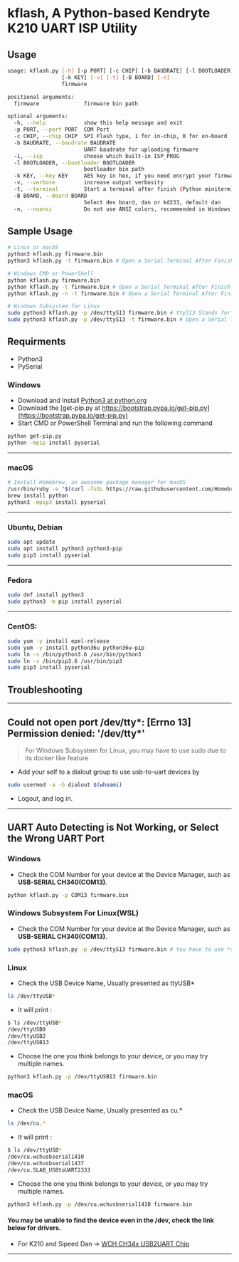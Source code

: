 # kflash, A Python-based Kendryte K210 UART ISP Utility

## Usage
```bash
usage: kflash.py [-h] [-p PORT] [-c CHIP] [-b BAUDRATE] [-l BOOTLOADER]
                 [-k KEY] [-v] [-t] [-B BOARD] [-n]
                 firmware

positional arguments:
  firmware              firmware bin path

optional arguments:
  -h, --help            show this help message and exit
  -p PORT, --port PORT  COM Port
  -c CHIP, --chip CHIP  SPI Flash type, 1 for in-chip, 0 for on-board
  -b BAUDRATE, --baudrate BAUDRATE
                        UART baudrate for uploading firmware
  -i, --isp             choose which built-in ISP_PROG
  -l BOOTLOADER, --bootloader BOOTLOADER
                        bootloader bin path
  -k KEY, --key KEY     AES key in hex, if you need encrypt your firmware.
  -v, --verbose         increase output verbosity
  -t, --terminal        Start a terminal after finish (Python miniterm)
  -B BOARD, --Board BOARD
                        Select dev board, dan or kd233, default dan
  -n, --noansi          Do not use ANSI colors, recommended in Windows CMD
```

## Sample Usage
```bash
# Linux or macOS
python3 kflash.py firmware.bin
python3 kflash.py -t firmware.bin # Open a Serial Terminal After Finish

# Windows CMD or PowerShell
python kflash.py firmware.bin
python kflash.py -t firmware.bin # Open a Serial Terminal After Finish
python kflash.py -n -t firmware.bin # Open a Serial Terminal After Finish, do not use ANSI colors

# Windows Subsystem for Linux
sudo python3 kflash.py -p /dev/ttyS13 firmware.bin # ttyS13 Stands for the COM13 in Device Manager
sudo python3 kflash.py -p /dev/ttyS13 -t firmware.bin # Open a Serial Terminal After Finish
```

## Requirments

- Python3 
- PySerial  

### Windows 
 - Download and Install [Python3 at python.org](https://www.python.org/downloads/release/python-367/)
 - Download the [get-pip.py at https://bootstrap.pypa.io/get-pip.py](https://bootstrap.pypa.io/get-pip.py)
 - Start CMD or PowerShell Terminal and run the following command
 ```bash
 python get-pip.py 
 python -mpip install pyserial
 ```
---------
### macOS
```bash
# Install Homebrew, an awesome package manager for macOS
/usr/bin/ruby -e "$(curl -fsSL https://raw.githubusercontent.com/Homebrew/install/master/install)" 
brew install python
python3 -mpip3 install pyserial
```
---------
### Ubuntu, Debian

```bash
sudo apt update
sudo apt install python3 python3-pip
sudo pip3 install pyserial
```
---------
###  Fedora

```bash
sudo dnf install python3
sudo python3 -m pip install pyserial
```
---------
### CentOS:

```bash
sudo yum -y install epel-release
sudo yum -y install python36u python36u-pip
sudo ln -s /bin/python3.6 /usr/bin/python3
sudo ln -s /bin/pip3.6 /usr/bin/pip3
sudo pip3 install pyserial
```

## Troubleshooting
 --------
## Could not open port /dev/tty*: [Errno 13] Permission denied: '/dev/tty*'
> For Windows Subsystem for Linux, you may have to use sudo due to its docker like feature 
 - Add your self to a dialout group to use usb-to-uart devices by 
```bash
sudo usermod -a -G dialout $(whoami)
```
 - Logout, and log in.
 --------
## UART Auto Detecting is Not Working, or Select the Wrong UART Port

### Windows
 - Check the COM Number for your device at the Device Manager, such as **USB-SERIAL CH340(COM13)**.
```bash
python kflash.py -p COM13 firmware.bin
```
### Windows Subsystem For Linux(WSL)
 - Check the COM Number for your device at the Device Manager, such as **USB-SERIAL CH340(COM13)**.
```bash
sudo python3 kflash.py -p /dev/ttyS13 firmware.bin # You have to use *sudo* here
```

### Linux

 - Check the USB Device Name, Usually presented as ttyUSB*
```bash
ls /dev/ttyUSB*
```
 - It will print :
```bash
$ ls /dev/ttyUSB*
/dev/ttyUSB0
/dev/ttyUSB2
/dev/ttyUSB13
```
 - Choose the one you think belongs to your device, or you may try multiple names.
```bash
python3 kflash.py -p /dev/ttyUSB13 firmware.bin
```

### macOS
 - Check the USB Device Name, Usually presented as cu.*
```bash
ls /dev/cu.*
```
 - It will print :
```bash
$ ls /dev/ttyUSB*
/dev/cu.wchusbserial1410
/dev/cu.wchusbserial1437
/dev/cu.SLAB_USBtoUART2333
```
 - Choose the one you think belongs to your device, or you may try multiple names.
```bash
python3 kflash.py -p /dev/cu.wchusbserial1410 firmware.bin
```
#### You may be unable to find the device even in the /dev, check the link below for drivers.
 - For K210 and Sipeed Dan -> [WCH CH34x USB2UART Chip](https://github.com/adrianmihalko/ch340g-ch34g-ch34x-mac-os-x-driver)
____________
